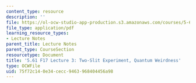 ```yaml
---
content_type: resource
description: ''
file: https://ol-ocw-studio-app-production.s3.amazonaws.com/courses/5-61-physical-chemistry-fall-2017/75f72c140e34cecc9463968404456a98_MIT5_61F17_lec3.pdf
file_type: application/pdf
learning_resource_types:
- Lecture Notes
parent_title: Lecture Notes
parent_type: CourseSection
resourcetype: Document
title: '5.61 F17 Lecture 3: Two-Slit Experiment, Quantum Weirdness'
type: OCWFile
uid: 75f72c14-0e34-cecc-9463-968404456a98
---
```

